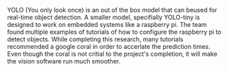 YOLO (You only look once) is an out of the box model that can beused for real-time object detection. A smaller model, specifially YOLO-tiny is designed to work on embedded systems like a raspberry pi. The team found multiple examples of tutorials of how to configure the raspberry pi to detect objects. While completing this research, many tutorials recommended a google coral in order to accerlate the prediction times. Even though the coral is not critial to the project's completion, it will make the vision software run much smoother.